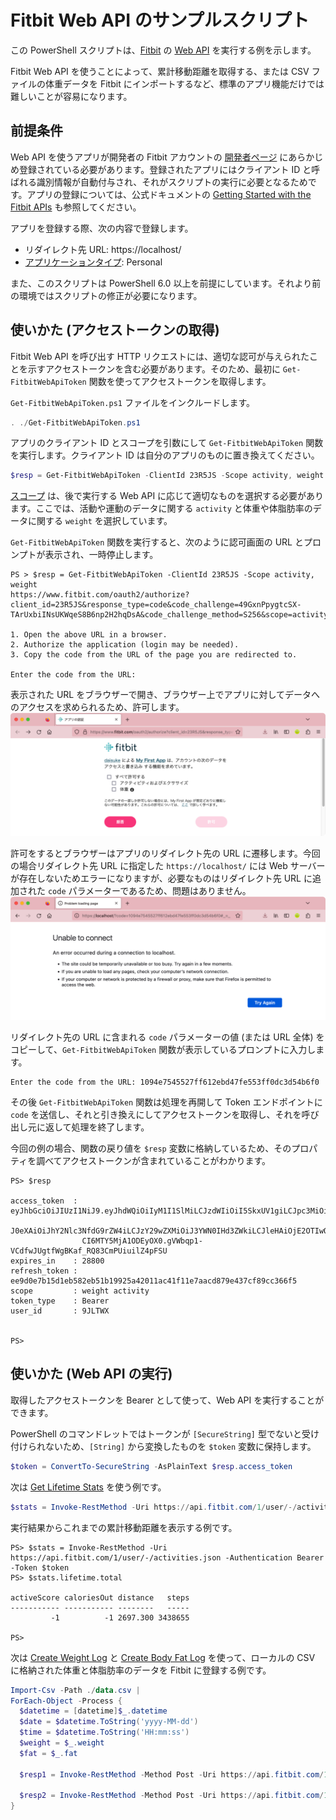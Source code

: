 # Fitbit Web API のサンプルスクリプト

この PowerShell スクリプトは、[Fitbit](https://www.fitbit.com/) の [Web API](https://dev.fitbit.com/build/reference/web-api/) を実行する例を示します。

Fitbit Web API を使うことによって、累計移動距離を取得する、または CSV ファイルの体重データを Fitbit にインポートするなど、標準のアプリ機能だけでは難しいことが容易になります。

## 前提条件

Web API を使うアプリが開発者の Fitbit アカウントの [開発者ページ](https://dev.fitbit.com/apps) にあらかじめ登録されている必要があります。登録されたアプリにはクライアント ID と呼ばれる識別情報が自動付与され、それがスクリプトの実行に必要となるためです。アプリの登録については、公式ドキュメントの [Getting Started with the Fitbit APIs](https://dev.fitbit.com/build/reference/web-api/developer-guide/getting-started/) も参照してください。

アプリを登録する際、次の内容で登録します。
* リダイレクト先 URL: https://localhost/
* [アプリケーションタイプ](https://dev.fitbit.com/build/reference/web-api/developer-guide/application-design/#Application-Types): Personal

また、このスクリプトは PowerShell 6.0 以上を前提にしています。それより前の環境ではスクリプトの修正が必要になります。

## 使いかた (アクセストークンの取得)

Fitbit Web API を呼び出す HTTP リクエストには、適切な認可が与えられたことを示すアクセストークンを含む必要があります。そのため、最初に `Get-FitbitWebApiToken` 関数を使ってアクセストークンを取得します。

`Get-FitbitWebApiToken.ps1` ファイルをインクルードします。

```PowerShell
. ./Get-FitbitWebApiToken.ps1
```

アプリのクライアント ID とスコープを引数にして `Get-FitbitWebApiToken` 関数を実行します。クライアント ID は自分のアプリのものに置き換えてください。

```PowerShell
$resp = Get-FitbitWebApiToken -ClientId 23R5JS -Scope activity, weight
```

[スコープ](https://dev.fitbit.com/build/reference/web-api/developer-guide/application-design/#Scopes) は、後で実行する Web API に応じて適切なものを選択する必要があります。ここでは、活動や運動のデータに関する `activity` と体重や体脂肪率のデータに関する `weight` を選択しています。

`Get-FitbitWebApiToken` 関数を実行すると、次のように認可画面の URL とプロンプトが表示され、一時停止します。

```
PS > $resp = Get-FitbitWebApiToken -ClientId 23R5JS -Scope activity, weight
https://www.fitbit.com/oauth2/authorize?client_id=23R5JS&response_type=code&code_challenge=49GxnPpygtcSX-TArUxbiINsUKWqeS8B6np2H2hqDsA&code_challenge_method=S256&scope=activity%20weight

1. Open the above URL in a browser.
2. Authorize the application (login may be needed).
3. Copy the code from the URL of the page you are redirected to.

Enter the code from the URL: 
```

表示された URL をブラウザーで開き、ブラウザー上でアプリに対してデータへのアクセスを求められるため、許可します。
![images/image_001.png](images/image_001.png)

許可をするとブラウザーはアプリのリダイレクト先の URL に遷移します。今回の場合リダイレクト先 URL に指定した `https://localhost/` には Web サーバーが存在しないためエラーになりますが、必要なものはリダイレクト先 URL に追加された `code` パラメーターであるため、問題はありません。
![images/image_002.png](images/image_002.png)

リダイレクト先の URL に含まれる `code` パラメーターの値 (または URL 全体) をコピーして、`Get-FitbitWebApiToken` 関数が表示しているプロンプトに入力します。

```
Enter the code from the URL: 1094e7545527ff612ebd47fe553ff0dc3d54b6f0
```

その後 `Get-FitbitWebApiToken` 関数は処理を再開して Token エンドポイントに `code` を送信し、それと引き換えにしてアクセストークンを取得し、それを呼び出し元に返して処理を終了します。

今回の例の場合、関数の戻り値を `$resp` 変数に格納しているため、そのプロパティを調べてアクセストークンが含まれていることがわかります。

```
PS> $resp

access_token  : eyJhbGciOiJIUzI1NiJ9.eyJhdWQiOiIyM1I1SlMiLCJzdWIiOiI5SkxUV1giLCJpc3MiOiJGaXRiaXQiLC
                J0eXAiOiJhY2Nlc3NfdG9rZW4iLCJzY29wZXMiOiJ3YWN0IHd3ZWkiLCJleHAiOjE2OTIwODY5MjksImlhd
                CI6MTY5MjA1ODEyOX0.gVWbqp1-VCdfwJUgtfWgBKaf_RQ83CmPUiuilZ4pFSU
expires_in    : 28800
refresh_token : ee9d0e7b15d1eb582eb51b19925a42011ac41f11e7aacd879e437cf89cc366f5
scope         : weight activity
token_type    : Bearer
user_id       : 9JLTWX


PS> 
```

## 使いかた (Web API の実行)

取得したアクセストークンを Bearer として使って、Web API を実行することができます。

PowerShell のコマンドレットではトークンが `[SecureString]` 型でないと受け付けられないため、`[String]` から変換したものを `$token` 変数に保持します。

```PowerShell
$token = ConvertTo-SecureString -AsPlainText $resp.access_token
```

次は [Get Lifetime Stats](https://dev.fitbit.com/build/reference/web-api/activity/get-lifetime-stats/) を使う例です。

```PowerShell
$stats = Invoke-RestMethod -Uri https://api.fitbit.com/1/user/-/activities.json -Authentication Bearer -Token $token
```

実行結果からこれまでの累計移動距離を表示する例です。

```
PS> $stats = Invoke-RestMethod -Uri https://api.fitbit.com/1/user/-/activities.json -Authentication Bearer -Token $token
PS> $stats.lifetime.total

activeScore caloriesOut distance   steps
----------- ----------- --------   -----
         -1          -1 2697.300 3438655

PS>
```

次は [Create Weight Log](https://dev.fitbit.com/build/reference/web-api/body/create-weight-log/) と [Create Body Fat Log](https://dev.fitbit.com/build/reference/web-api/body/create-bodyfat-log/) を使って、ローカルの CSV に格納された体重と体脂肪率のデータを Fitbit に登録する例です。

```PowerShell
Import-Csv -Path ./data.csv |
ForEach-Object -Process {
  $datetime = [datetime]$_.datetime
  $date = $datetime.ToString('yyyy-MM-dd')
  $time = $datetime.ToString('HH:mm:ss')
  $weight = $_.weight
  $fat = $_.fat

  $resp1 = Invoke-RestMethod -Method Post -Uri https://api.fitbit.com/1/user/-/body/log/weight.json -Authentication Bearer -Token $token -Body @{ weight=$weight; date=$date; time=$time }

  $resp2 = Invoke-RestMethod -Method Post -Uri https://api.fitbit.com/1/user/-/body/log/fat.json -Authentication Bearer -Token $token -Body @{ fat=$fat; date=$date; time=$time }
}
```